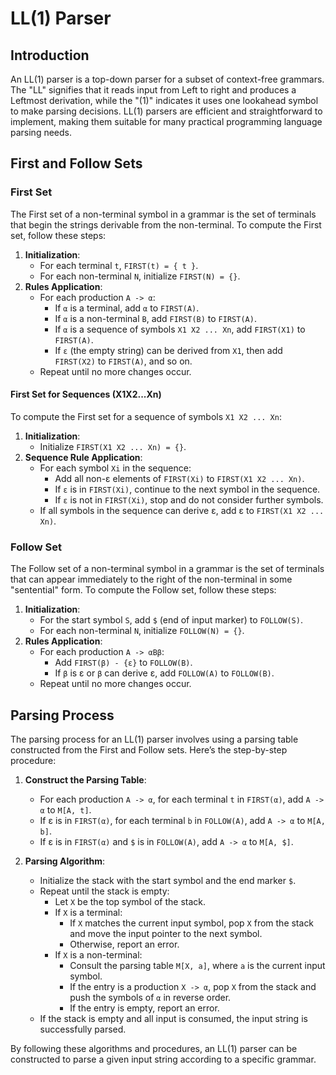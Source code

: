 # LL(1) Parser

## Introduction

An LL(1) parser is a top-down parser for a subset of context-free grammars. The "LL" signifies that it reads input from Left to right and produces a Leftmost derivation, while the "(1)" indicates it uses one lookahead symbol to make parsing decisions. LL(1) parsers are efficient and straightforward to implement, making them suitable for many practical programming language parsing needs.

## First and Follow Sets

### First Set

The First set of a non-terminal symbol in a grammar is the set of terminals that begin the strings derivable from the non-terminal. To compute the First set, follow these steps:

1. **Initialization**:
    - For each terminal `t`, `FIRST(t) = { t }`.
    - For each non-terminal `N`, initialize `FIRST(N) = {}`.
2. **Rules Application**:
    - For each production `A -> α`:
        - If `α` is a terminal, add `α` to `FIRST(A)`.
        - If `α` is a non-terminal `B`, add `FIRST(B)` to `FIRST(A)`.
        - If `α` is a sequence of symbols `X1 X2 ... Xn`, add `FIRST(X1)` to `FIRST(A)`.
        - If `ε` (the empty string) can be derived from `X1`, then add `FIRST(X2)` to `FIRST(A)`, and so on.
    - Repeat until no more changes occur.

#### First Set for Sequences (X1X2...Xn)

To compute the First set for a sequence of symbols `X1 X2 ... Xn`:

1. **Initialization**:
    - Initialize `FIRST(X1 X2 ... Xn) = {}`.
2. **Sequence Rule Application**:
    - For each symbol `Xi` in the sequence:
        - Add all non-ε elements of `FIRST(Xi)` to `FIRST(X1 X2 ... Xn)`.
        - If `ε` is in `FIRST(Xi)`, continue to the next symbol in the sequence.
        - If `ε` is not in `FIRST(Xi)`, stop and do not consider further symbols.
    - If all symbols in the sequence can derive ε, add ε to `FIRST(X1 X2 ... Xn)`.

### Follow Set

The Follow set of a non-terminal symbol in a grammar is the set of terminals that can appear immediately to the right of the non-terminal in some "sentential" form. To compute the Follow set, follow these steps:

1. **Initialization**:
    - For the start symbol `S`, add `$` (end of input marker) to `FOLLOW(S)`.
    - For each non-terminal `N`, initialize `FOLLOW(N) = {}`.
2. **Rules Application**:
    - For each production `A -> αBβ`:
        - Add `FIRST(β) - {ε}` to `FOLLOW(B)`.
        - If `β` is ε or `β` can derive ε, add `FOLLOW(A)` to `FOLLOW(B)`.
    - Repeat until no more changes occur.

## Parsing Process

The parsing process for an LL(1) parser involves using a parsing table constructed from the First and Follow sets. Here’s the step-by-step procedure:

1. **Construct the Parsing Table**:
    - For each production `A -> α`, for each terminal `t` in `FIRST(α)`, add `A -> α` to `M[A, t]`.
    - If ε is in `FIRST(α)`, for each terminal `b` in `FOLLOW(A)`, add `A -> α` to `M[A, b]`.
    - If ε is in `FIRST(α)` and `$` is in `FOLLOW(A)`, add `A -> α` to `M[A, $]`.

2. **Parsing Algorithm**:
    - Initialize the stack with the start symbol and the end marker `$`.
    - Repeat until the stack is empty:
        - Let `X` be the top symbol of the stack.
        - If `X` is a terminal:
            - If `X` matches the current input symbol, pop `X` from the stack and move the input pointer to the next symbol.
            - Otherwise, report an error.
        - If `X` is a non-terminal:
            - Consult the parsing table `M[X, a]`, where `a` is the current input symbol.
            - If the entry is a production `X -> α`, pop `X` from the stack and push the symbols of `α` in reverse order.
            - If the entry is empty, report an error.
    - If the stack is empty and all input is consumed, the input string is successfully parsed.

By following these algorithms and procedures, an LL(1) parser can be constructed to parse a given input string according to a specific grammar.
